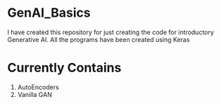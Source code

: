 # GenAI_Basics
I have created this repository for just creating the code for introductory Generative AI. All the programs have been created using Keras

# Currently Contains
1) AutoEncoders
2) Vanilla GAN
